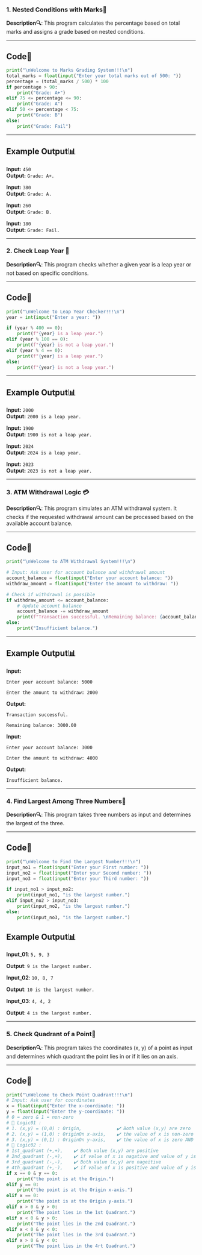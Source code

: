 <h3> 1. Nested Conditions with Marks🔢</h3>

**Description🔍**: This program calculates the percentage based on total marks and assigns a grade based on nested conditions.

---

## Code📝
```python
print("\nWelcome to Marks Grading System!!!\n")
total_marks = float(input("Enter your total marks out of 500: "))
percentage = (total_marks / 500) * 100
if percentage > 90:
    print("Grade: A+")
elif 75 <= percentage <= 90:
    print("Grade: A")
elif 50 <= percentage < 75:
    print("Grade: B")
else:
    print("Grade: Fail")
```

---

## Example Output📊
**Input:** `450`  
**Output:** `Grade: A+.`

**Input:** `380`  
**Output:** `Grade: A.`

**Input:** `260`  
**Output:** `Grade: B.`

**Input:** `180`  
**Output:** `Grade: Fail.`

---

<h3> 2. Check Leap Year 📅</h3>

**Description🔍**: This program checks whether a given year is a leap year or not based on specific conditions.

---

## Code📝
```python
print("\nWelcome to Leap Year Checker!!!\n")
year = int(input("Enter a year: "))

if (year % 400 == 0):
    print(f"{year} is a leap year.")
elif (year % 100 == 0):
    print(f"{year} is not a leap year.")
elif (year % 4 == 0):
    print(f"{year} is a leap year.")
else:
    print(f"{year} is not a leap year.")
```

---

## Example Output📊
**Input:** `2000`  
**Output:** `2000 is a leap year.`

**Input:** `1900`  
**Output:** `1900 is not a leap year.`

**Input:** `2024`  
**Output:** `2024 is a leap year.`

**Input:** `2023`  
**Output:** `2023 is not a leap year.`

---

<h3> 3. ATM Withdrawal Logic 💳</h3>

**Description🔍**: This program simulates an ATM withdrawal system. It checks if the requested withdrawal amount can be processed based on the available account balance.

---

## Code📝
```python
print("\nWelcome to ATM Withdrawal System!!!\n")

# Input: Ask user for account balance and withdrawal amount
account_balance = float(input("Enter your account balance: "))
withdraw_amount = float(input("Enter the amount to withdraw: "))

# Check if withdrawal is possible
if withdraw_amount <= account_balance:
    # Update account balance
    account_balance -= withdraw_amount
    print(f"Transaction successful. \nRemaining balance: {account_balance:.2f}")
else:
    print("Insufficient balance.")
```

---

## Example Output📊

**Input:** 

`Enter your account balance: 5000`

`Enter the amount to withdraw: 2000`  

**Output:** 

`Transaction successful.`

`Remaining balance: 3000.00`

**Input:** 

`Enter your account balance: 3000`

`Enter the amount to withdraw: 4000`  

**Output:** 

`Insufficient balance.`

---

<h3> 4. Find Largest Among Three Numbers🔢</h3>

**Description🔍**: This program takes three numbers as input and determines the largest of the three.

---

## Code📝

```python
print("\nWelcome to Find the Largest Number!!!\n")
input_no1 = float(input("Enter your First number: "))
input_no2 = float(input("Enter your Second number: "))
input_no3 = float(input("Enter your Third number: "))

if input_no1 > input_no2:
    print(input_no1, "is the largest number.")
elif input_no2 > input_no3:
    print(input_no2, "is the largest number.")
else:
    print(input_no3, "is the largest number.")
```

## Example Output📊
**Input_01**: `5, 9, 3`

**Output**: `9 is the largest number.`

**Input_02**: `10, 8, 7`

**Output**: `10 is the largest number.`

**Input_03**: `4, 4, 2`

**Output**: `4 is the largest number.`

---

<h3> 5. Check Quadrant of a Point📍</h3>

**Description🔍**: This program takes the coordinates (x, y) of a point as input and determines which quadrant the point lies in or if it lies on an axis.

---

## Code📝
```python
print("\nWelcome to Check Point Quadrant!!!\n")
# Input: Ask user for coordinates
x = float(input("Enter the x-coordinate: "))
y = float(input("Enter the y-coordinate: "))
# 0 = zero & 1 = non-zero
# 🚀 Logic01 : 
# 1. (x,y) = (0,0) : Origin,             ✔️ Both value (x,y) are zero 
# 2. (x,y) = (1,0) : OriginOn x-axis,    ✔️ the value of x is non-zero AND the value of y is zero   
# 3. (x,y) = (0,1) : OriginOn y-axis,    ✔️ the value of x is zero AND the value of y is no-zero
# 🚀 Logic02 : 
# 1st_quadrant (+,+),    ✔️ Both value (x,y) are positive 
# 2nd_quadrant (-,+),    ✔️ if value of x is nagative and value of y is positive  
# 3rd_quadrant (-,-),    ✔️ Both value (x,y) are nageitive
# 4th_quadrant (+,-),    ✔️ if value of x is positive and value of y is nagetive
if x == 0 & y == 0:
    print("the point is at the Origin.")
elif y == 0:
    print("the point is at the Origin x-axis.")
elif x == 0:
    print("the point is at the Origin y-axis.")
elif x > 0 & y > 0:
    print("The point lies in the 1st Quadrant.")
elif x < 0 & y > 0:
    print("The point lies in the 2nd Quadrant.")
elif x < 0 & y < 0:
    print("The point lies in the 3rd Quadrant.")
elif x > 0 & y < 0:
    print("The point lies in the 4rt Quadrant.")
```



